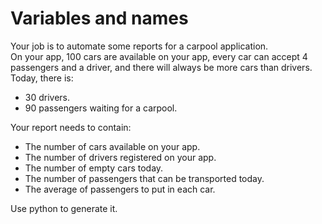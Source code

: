 # Variables and names

Your job is to automate some reports for a carpool application.  
On your app, 100 cars are available on your app, every car can accept 4 passengers and a driver, and there will always be more cars than drivers.  
Today, there is:
-  30 drivers.
-  90 passengers waiting for a carpool.

Your report needs to contain: 
-  The number of cars available on your app.
-  The number of drivers registered on your app.
-  The number of empty cars today.
-  The number of passengers that can be transported today.
-  The average of passengers to put in each car.

Use python to generate it.

